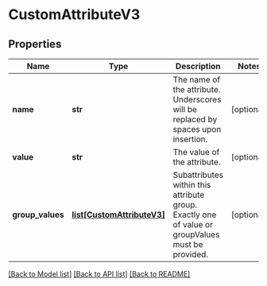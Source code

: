 # CustomAttributeV3

## Properties
Name | Type | Description | Notes
------------ | ------------- | ------------- | -------------
**name** | **str** | The name of the attribute. Underscores will be replaced by spaces upon insertion. | [optional] 
**value** | **str** | The value of the attribute. | [optional] 
**group_values** | [**list[CustomAttributeV3]**](CustomAttributeV3.md) | Subattributes within this attribute group. Exactly one of value or groupValues must be provided. | [optional] 

[[Back to Model list]](../README.md#documentation-for-models) [[Back to API list]](../README.md#documentation-for-api-endpoints) [[Back to README]](../README.md)


